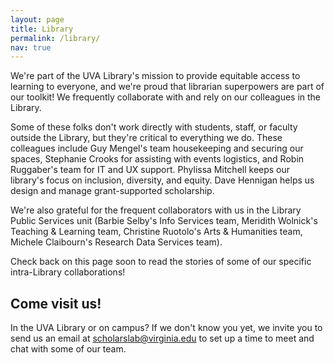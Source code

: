 ```yaml
---
layout: page
title: Library
permalink: /library/
nav: true
---
```


We're part of the UVA Library's mission to provide equitable access to learning to everyone, and we're proud that librarian superpowers are part of our toolkit! We frequently collaborate with and rely on our colleagues in the Library.

Some of these folks don't work directly with students, staff, or faculty outside the Library, but they're critical to everything we do. These colleagues include Guy Mengel's team housekeeping and securing our spaces, Stephanie Crooks for assisting with events logistics, and Robin Ruggaber's team for IT and UX support. Phylissa Mitchell keeps our library's focus on inclusion, diversity, and equity. Dave Hennigan helps us design and manage grant-supported scholarship.

We're also grateful for the frequent collaborators with us in the Library Public Services unit (Barbie Selby's Info Services team, Meridith Wolnick's Teaching & Learning team, Christine Ruotolo's Arts & Humanities team, Michele Claibourn's Research Data Services team).

Check back on this page soon to read the stories of some of our specific intra-Library collaborations!

<h2>Come visit us!</h2>
In the UVA Library or on campus? If we don't know you yet, we invite you to send us an email at <a href="mailto:scholarslab@virginia.edu">scholarslab@virginia.edu</a> to set up a time to meet and chat with some of our team. 
